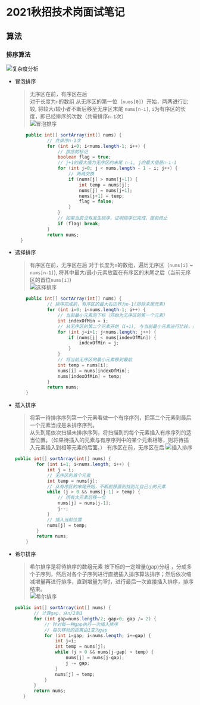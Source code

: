 # 2021秋招技术岗面试笔记
## 算法
### 排序算法
![复杂度分析](https://www.runoob.com/wp-content/uploads/2019/03/0B319B38-B70E-4118-B897-74EFA7E368F9.png)  
* 冒泡排序  
    > 无序区在前，有序区在后  
    > 对于长度为`n`的数组
    > 从无序区的第一位（`nums[0]`）开始，两两进行比较, 将较大/较小者不断后移至无序区末尾
      `nums[n-i]`, `i`为有序区的长度，即已经排序的次数（共需排序`n-1`次）    
    ![冒泡排序](https://www.runoob.com/wp-content/uploads/2019/03/bubbleSort.gif)
    ```java
        public int[] sortArray(int[] nums) {
                // 共排序n-1次
                for (int i=0; i<nums.length-1; i++) {
                    // 排序的标记
                    boolean flag = true;
                    // j+1的最大值为无序区的末尾 n-i, j的最大值是n-i-1
                    for (int j=0; j < nums.length - 1 - i; j++) {
                        // 两两交换
                        if (nums[j] > nums[j+1]) {
                            int temp = nums[j];
                            nums[j] = nums[j+1];
                            nums[j+1] = temp;
                            flag = false;
                        }
                    }
                    // 如果当前没有发生排序，证明排序已完成，提前终止
                    if (flag) break;
                }
                return nums;
      }
    ```
* 选择排序
    > 有序区在前，无序区在后
    > 对于长度为`n`的数组，遍历无序区（`nums[i]` ~ `nums[n-1]`), 将其中最大/最小元素放置在有序区的末尾之后（当前无序区的首位`nums[i]`)  
    ![选择排序](https://www.runoob.com/wp-content/uploads/2019/03/selectionSort.gif)
  ```java
      public int[] sortArray(int[] nums) {
              // 排序完成前，有序区的最大右边界为n-1(排除末尾元素)
              for (int i=0; i<nums.length-1; i++) {
                  // 当前最小元素的下标（开始为无序区的第一个元素）
                  int indexOfMin = i;
                  // 从无序区的第二个元素开始（i+1), 与当前最小元素进行比较，并记录下标
                  for (int j=i+1; j<nums.length; j++) {
                      if (nums[j] < nums[indexOfMin]) {
                          indexOfMin = j;
                      }
                  }
                  // 将当前无序区的最小元素移到最前
                  int temp = nums[i];
                  nums[i] = nums[indexOfMin];
                  nums[indexOfMin] = temp;
              }
              return nums;
      }
    ```
* 插入排序
    > 将第一待排序序列第一个元素看做一个有序序列，把第二个元素到最后一个元素当成是未排序序列。  
      从头到尾依次扫描未排序序列，将扫描到的每个元素插入有序序列的适当位置。（如果待插入的元素与有序序列中的某个元素相等，则将待插入元素插入到相等元素的后面。）
    > 有序区在前，无序区在后
    ![插入排序](https://www.runoob.com/wp-content/uploads/2019/03/insertionSort.gif)  
    ```java
    public int[] sortArray(int[] nums) {
            for (int i=1; i<nums.length; i++) {
                int j = i;
                // 无序区的首个元素
                int temp = nums[j];
                // 从有序区的末尾开始，不断前移直到找到比自己小的元素
                while (j > 0 && nums[j-1] > temp) {
                    // 所有大元素后移一位
                    nums[j] = nums[j-1];
                    j--;
                }
                // 插入当前位置
                nums[j] = temp;
            }
            return nums;
        }
    ```
 * 希尔排序
    >希尔排序是将待排序的数组元素 按下标的一定增量(gap)分组 ，分成多个子序列，然后对各个子序列进行直接插入排序算法排序；然后依次缩减增量再进行排序，直到增量为1时，进行最后一次直接插入排序，排序结束。  
    ![希尔排序](https://upload-images.jianshu.io/upload_images/6095354-ff984d80dbc0455f.png)
    ```java
   public int[] sortArray(int[] nums) {
           // 计算gap，从n/2到1
           for (int gap=nums.length/2; gap>0; gap /= 2) {
               // 针对每一种gap执行一次插入排序
               // 每次移动的距离由1变为gap
               for (int i=gap; i<nums.length; i+=gap) {
                   int j=i;
                   int temp = nums[j];
                   while (j > 0 && nums[j-gap] > temp) {
                       nums[j] = nums[j-gap];
                       j -= gap;
                   }
                   nums[j] = temp;
               }
           }
           return nums;
       }
    ```